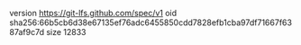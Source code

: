 version https://git-lfs.github.com/spec/v1
oid sha256:66b5cb6d38e67135ef76adc6455850cdd7828efb1cba97df71667f6387af9c7d
size 12833
